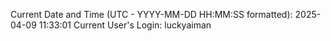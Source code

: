 Current Date and Time (UTC - YYYY-MM-DD HH:MM:SS formatted): 2025-04-09 11:33:01
Current User's Login: luckyaiman
